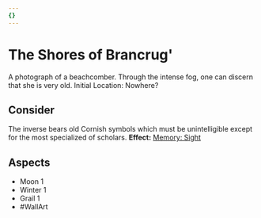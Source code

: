 ```yaml
---
{}
---
```

# The Shores of Brancrug'
A photograph of a beachcomber. Through the intense fog, one can discern that she is very old.
Initial Location: Nowhere?
## Consider
The inverse bears old Cornish symbols which must be unintelligible except for the most specialized of scholars.
**Effect:** [Memory: Sight](https://uadaf.theevilroot.xyz/rowenarium/elements/mem.sight)
## Aspects
- Moon 1
- Winter 1
- Grail 1
- #WallArt